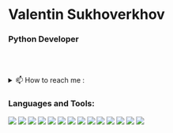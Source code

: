 # Valentin Sukhoverkhov
### Python Developer

<br><br>
<details><summary> 📫 How to reach me : </summary>
Email: lioniys1998@gmail.com
<br>
Phone: +380660991274
<br>
Telegram: https://t.me/Lioniysss
<br>
LinkedIn: https://www.linkedin.com/in/valentin-sukhoverkhov/
</details>

### Languages and Tools:

<img src="https://img.shields.io/badge/Python-ADFF2F?style=for-the-badge&logo=Python&logoColor=000000"> <img src="https://img.shields.io/badge/Django-ADFF2F?style=for-the-badge&logo=Django&logoColor=000000">
<img src="https://img.shields.io/badge/Git-ADFF2F?style=for-the-badge&logo=Git&logoColor=000000">
<img src="https://img.shields.io/badge/GitHub-ADFF2F?style=for-the-badge&logo=GitHub&logoColor=000000">
<img src="https://img.shields.io/badge/Docker-ADFF2F?style=for-the-badge&logo=Docker&logoColor=000000">
<img src="https://img.shields.io/badge/Linux-ADFF2F?style=for-the-badge&logo=Linux&logoColor=000000">
<img src="https://img.shields.io/badge/Bash-ADFF2F?style=for-the-badge&logo=GNU Bash&logoColor=000000">
<img src="https://img.shields.io/badge/Celery-ADFF2F?style=for-the-badge&logo=Celery&logoColor=000000">
<img src="https://img.shields.io/badge/Redis-ADFF2F?style=for-the-badge&logo=Redis&logoColor=000000">
<img src="https://img.shields.io/badge/PostgreSQL-ADFF2F?style=for-the-badge&logo=PostgreSQL&logoColor=000000">
<img src="https://img.shields.io/badge/MySQL-ADFF2F?style=for-the-badge&logo=MySQL&logoColor=000000">
<img src="https://img.shields.io/badge/SQLite-ADFF2F?style=for-the-badge&logo=SQLite&logoColor=000000">
<img src="https://img.shields.io/badge/MongoDB-ADFF2F?style=for-the-badge&logo=MongoDB&logoColor=000000">
<img src="https://img.shields.io/badge/Postman-ADFF2F?style=for-the-badge&logo=Postman&logoColor=000000">
